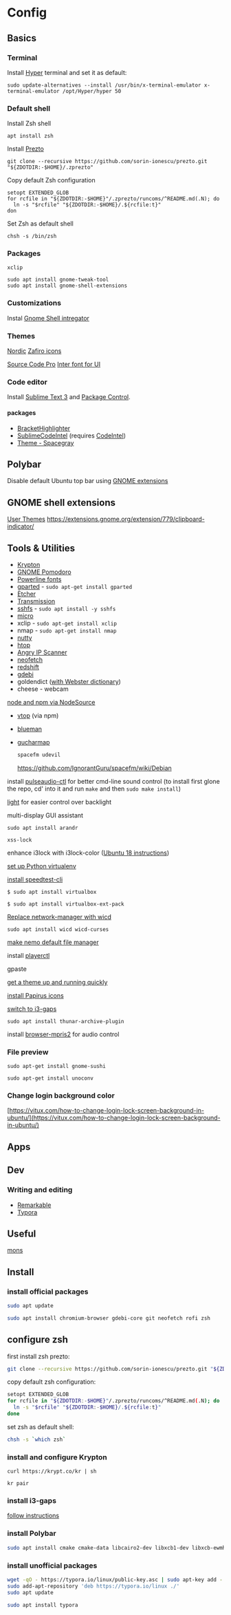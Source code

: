 # Config

## Basics

### Terminal

Install [Hyper](https://hyper.is) terminal and set it as default:

```
sudo update-alternatives --install /usr/bin/x-terminal-emulator x-terminal-emulator /opt/Hyper/hyper 50
```

### Default shell
Install Zsh shell

```
apt install zsh
```

Install [Prezto](https://github.com/sorin-ionescu/prezto)
```
git clone --recursive https://github.com/sorin-ionescu/prezto.git "${ZDOTDIR:-$HOME}/.zprezto"
```

Copy default Zsh configuration
```
setopt EXTENDED_GLOB
for rcfile in "${ZDOTDIR:-$HOME}"/.zprezto/runcoms/^README.md(.N); do
  ln -s "$rcfile" "${ZDOTDIR:-$HOME}/.${rcfile:t}"
don
```

Set Zsh as default shell
```
chsh -s /bin/zsh
```


### Packages

``xclip``

```
sudo apt install gnome-tweak-tool
sudo apt install gnome-shell-extensions
```

### Customizations

Instal [Gnome Shell intregator](https://wiki.gnome.org/Projects/GnomeShellIntegrationForChrome/Installation)


### Themes

[Nordic](https://www.gnome-look.org/p/1267246/)
[Zafiro icons](https://www.gnome-look.org/p/1209330/)

[Source Code Pro](https://github.com/adobe-fonts/source-code-pro/releases)
[Inter font for UI](https://rsms.me/inter/)


### Code editor

Install [Sublime Text 3](https://www.sublimetext.com/docs/3/linux_repositories.html#apt) and [Package Control](https://packagecontrol.io/installation).

#### packages

- [Bracket​Highlighter](https://packagecontrol.io/packages/BracketHighlighter)
- [Sublime​Code​Intel](https://packagecontrol.io/packages/SublimeCodeIntel) (requires [CodeIntel](https://www.sublimecodeintel.com/docs/installation/#1-install-codeintel))
- [Theme - Spacegray](https://packagecontrol.io/packages/Theme%20-%20Spacegray)



## Polybar

Disable default Ubuntu top bar using [GNOME extensions](https://itsfoss.com/gnome-shell-extensions/)

## GNOME shell extensions

[User Themes](https://extensions.gnome.org/extension/19/user-themes/)
https://extensions.gnome.org/extension/779/clipboard-indicator/


## Tools & Utilities

- [Krypton](https://krypt.co/docs/start/installation.html)
- [GNOME Pomodoro](http://gnomepomodoro.org/)
- [Powerline fonts](https://github.com/powerline/fonts)
- [gparted](https://gparted.org/download.php) - ``sudo apt-get install gparted``
- [Etcher](https://www.balena.io/etcher/)
- [Transmission](https://transmissionbt.com/download/)
- [sshfs](https://github.com/libfuse/sshfs) - ``sudo apt install -y sshfs``
- [micro](https://micro-editor.github.io/index.html)
- xclip - ``sudo apt-get install xclip``
- nmap - ``sudo apt-get install nmap``
- [nutty](https://babluboy.github.io/nutty/)
- [htop](https://hisham.hm/htop/index.php?page=downloads#binaries)
- [Angry IP Scanner](https://angryip.org/download/#linux)
- [neofetch](https://github.com/dylanaraps/neofetch)
- [redshift](https://github.com/jonls/redshift)
- [gdebi](https://itsfoss.com/gdebi-default-ubuntu-software-center/)
- goldendict ([with Webster dictionary](http://eduardosanchez.me/2015/09/07/installing-websters-revised-unabridged-dictionary-on-ubuntu-gnulinux/))
- cheese - webcam





[node and npm via NodeSource](https://github.com/nodesource/distributions/blob/master/README.md#debinstall)



- [vtop](https://github.com/MrRio/vtop) (via npm)

- [blueman](https://packages.debian.org/search?keywords=blueman)

- [gucharmap](https://packages.debian.org/sid/gucharmap)

  

  ```bash
  spacefm udevil
  ```

  https://github.com/IgnorantGuru/spacefm/wiki/Debian

  




install [pulseaudio-ctl](https://github.com/graysky2/pulseaudio-ctl) for better cmd-line sound control (to install first glone the repo, cd' into it and run ``make`` and then ``sudo make install``)



 [light](https://github.com/haikarainen/light#manual) for easier control over backlight



multi-display GUI assistant

``sudo apt install arandr``



``xss-lock`` 



enhance i3lock with i3lock-color ([Ubuntu 18 instructions](https://techmythoughts.blogspot.com/2018/01/installing-i3lock-color-on-ubuntu.html))



[set up Python virtualenv](https://gist.github.com/frfahim/73c0fad6350332cef7a653bcd762f08d)



[install speedtest-cli](https://github.com/sivel/speedtest-cli)



``$ sudo apt install virtualbox``

``$ sudo apt install virtualbox-ext-pack``



[Replace network-manager with wicd](https://help.ubuntu.com/community/WICD)



``sudo apt install wicd wicd-curses``



[make nemo default file manager](https://itsfoss.com/install-nemo-file-manager-ubuntu/)



install [playerctl](https://github.com/acrisci/playerctl)



gpaste





[get a theme up and running quickly](https://askubuntu.com/questions/598943/how-to-de-uglify-i3-wm)



[install Papirus icons](https://github.com/PapirusDevelopmentTeam/papirus-icon-theme/#ubuntu-and-derivatives)



[switch to i3-gaps](https://gist.github.com/boreycutts/6417980039760d9d9dac0dd2148d4783) 



``sudo apt install thunar-archive-plugin``



install [browser-mpris2](https://github.com/otommod/browser-mpris2) for audio control 





### File preview

```sudo apt-get install gnome-sushi```

```sudo apt-get install unoconv```

### Change login background color

[https://vitux.com/how-to-change-login-lock-screen-background-in-ubuntu/](https://vitux.com/how-to-change-login-lock-screen-background-in-ubuntu/)


## Apps

## Dev



### Writing and editing

- [Remarkable](https://remarkableapp.github.io/)
- [Typora](https://www.typora.io/)





## Useful

[mons](https://github.com/Ventto/mons)









## Install



### install official packages

```bash
sudo apt update
```

```bash
sudo apt install chromium-browser gdebi-core git neofetch rofi zsh
```



## configure zsh

first install zsh prezto:

```sh
git clone --recursive https://github.com/sorin-ionescu/prezto.git "${ZDOTDIR:-$HOME}/.zprezto"
```

copy default zsh configuration:

```bash
setopt EXTENDED_GLOB
for rcfile in "${ZDOTDIR:-$HOME}"/.zprezto/runcoms/^README.md(.N); do
  ln -s "$rcfile" "${ZDOTDIR:-$HOME}/.${rcfile:t}"
done
```





set zsh as default shell:

```bash
chsh -s `which zsh`
```





### install and configure Krypton

``curl https://krypt.co/kr | sh``

``kr pair``


### install i3-gaps
[follow instructions](https://github.com/Airblader/i3/wiki/Compiling-&-Installing)



### install Polybar

```bash
sudo apt install cmake cmake-data libcairo2-dev libxcb1-dev libxcb-ewmh-dev libxcb-icccm4-dev libxcb-image0-dev libxcb-randr0-dev libxcb-util0-dev libxcb-xkb-dev pkg-config python-xcbgen xcb-proto libxcb-xrm-dev i3-wm libasound2-dev libmpdclient-dev libiw-dev libcurl4-openssl-dev libpulse-dev
```



### install unofficial packages

```bash
wget -qO - https://typora.io/linux/public-key.asc | sudo apt-key add -
sudo add-apt-repository 'deb https://typora.io/linux ./'
sudo apt update
```

```bash
sudo apt install typora
```

